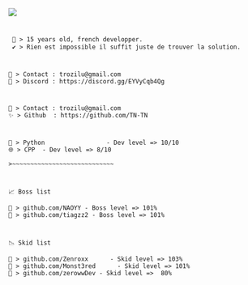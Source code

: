![](https://media.discordapp.net/attachments/787625002504552462/787672334860812308/PDP_Offi.gif?width=526&height=350)
#
```diff
 💬 > 15 years old, french developper.
 ✔️ > Rien est impossible il suffit juste de trouver la solution.
```
#
```
🤝 > Contact : trozilu@gmail.com
📌 > Discord : https://discord.gg/EYVyCqb4Qg
```
#
```
💫 > Contact : trozilu@gmail.com
✨ > Github  : https://github.com/TN-TN
```
#
```
🐍 > Python                 - Dev level => 10/10
🌐 > CPP  - Dev level => 8/10

>~~~~~~~~~~~~~~~~~~~~~~~~~~~~
```
#
```
📈 Boss list

📌 > github.com/NAOYY - Boss level => 101%
📌 > github.com/tiagzz2 - Boss level => 101%
```
#
```
📉 Skid list

📌 > github.com/Zenroxx      - Skid level => 103%
📌 > github.com/Monst3red      - Skid level => 101%
📌 > github.com/zerowwDev - Skid level =>  80%
```
